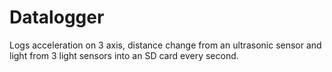 # Datalogger

Logs acceleration on 3 axis, distance change from an ultrasonic sensor and light from 3 light sensors into an SD card every second.
